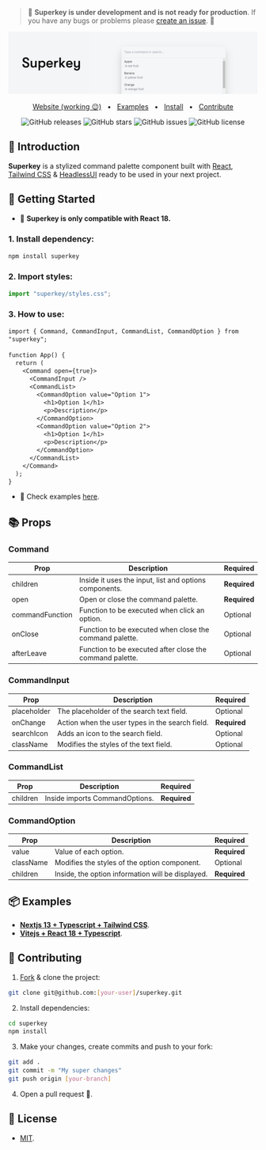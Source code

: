 > 🚧 **Superkey is under development and is not ready for production**. If you have any bugs or problems please [create an issue](https://github.com/pheralb/superkey/issues/new). 🚧

<div align="center">

<a href="https://superkey.vercel.app/">
<img src="./web/public/images/banner_gh.jpg" />
</a>

<p></p>

<a href="https://superkey.vercel.app/">Website (working 😉)</a>
<span>&nbsp;&nbsp;•&nbsp;&nbsp;</span>
<a href="#-examples">Examples</a>
<span>&nbsp;&nbsp;•&nbsp;&nbsp;</span>
<a href="#install">Install</a>
<span>&nbsp;&nbsp;•&nbsp;&nbsp;</span>
<a href="#-contributing">Contribute</a>

![GitHub releases](https://img.shields.io/github/release/pheralb/superkey)
![GitHub stars](https://img.shields.io/github/stars/pheralb/superkey)
![GitHub issues](https://img.shields.io/github/issues/pheralb/superkey)
![GitHub license](https://img.shields.io/github/license/pheralb/superkey)

</div>

## 👋 Introduction

**Superkey** is a stylized command palette component built with [React](https://reactjs.org/), [Tailwind CSS](https://tailwindcss.com/) & [HeadlessUI](https://headlessui.com/) ready to be used in your next project.

## 🚀 Getting Started

- 🚧 **Superkey is only compatible with React 18.**

### 1. Install dependency:

```bash
npm install superkey
```

### 2. Import styles:

```ts
import "superkey/styles.css";
```

### 3. How to use:

```tsx
import { Command, CommandInput, CommandList, CommandOption } from "superkey";

function App() {
  return (
    <Command open={true}>
      <CommandInput />
      <CommandList>
        <CommandOption value="Option 1">
          <h1>Option 1</h1>
          <p>Description</p>
        </CommandOption>
        <CommandOption value="Option 2">
          <h1>Option 1</h1>
          <p>Description</p>
        </CommandOption>
      </CommandList>
    </Command>
  );
}
```

- 🤔 Check examples [here](#-examples).

## 📚 Props

### Command

| Prop            | Description                                              | Required     |
| --------------- | -------------------------------------------------------- | ------------ |
| children        | Inside it uses the input, list and options components.   | **Required** |
| open            | Open or close the command palette.                       | **Required** |
| commandFunction | Function to be executed when click an option.            | Optional     |
| onClose         | Function to be executed when close the command palette.  | Optional     |
| afterLeave      | Function to be executed after close the command palette. | Optional     |

### CommandInput

| Prop        | Description                                     | Required     |
| ----------- | ----------------------------------------------- | ------------ |
| placeholder | The placeholder of the search text field.       | Optional     |
| onChange    | Action when the user types in the search field. | **Required** |
| searchIcon  | Adds an icon to the search field.               | Optional     |
| className   | Modifies the styles of the text field.          | Optional     |

### CommandList

| Prop     | Description                    | Required     |
| -------- | ------------------------------ | ------------ |
| children | Inside imports CommandOptions. | **Required** |

### CommandOption

| Prop      | Description                                       | Required     |
| --------- | ------------------------------------------------- | ------------ |
| value     | Value of each option.                             | **Required** |
| className | Modifies the styles of the option component.      | Optional     |
| children  | Inside, the option information will be displayed. | **Required** |

## 📦 Examples

- [**Nextjs 13 + Typescript + Tailwind CSS**](https://github.com/pheralb/superkey/blob/main/web/src/example/command.tsx).
- [**Vitejs + React 18 + Typescript**](https://github.com/pheralb/superkey/tree/main/examples/with-vite-react-typescript).

## 🤝 Contributing

1. [Fork](https://github.com/pheralb/superkey/fork) & clone the project:

```bash
git clone git@github.com:[your-user]/superkey.git
```

2. Install dependencies:

```bash
cd superkey
npm install
```

3. Make your changes, create commits and push to your fork:

```bash
git add .
git commit -m "My super changes"
git push origin [your-branch]
```

4. Open a pull request 🚀.

## 🔑 License

- [MIT](https://github.com/pheralb/superkey/blob/main/LICENSE).
